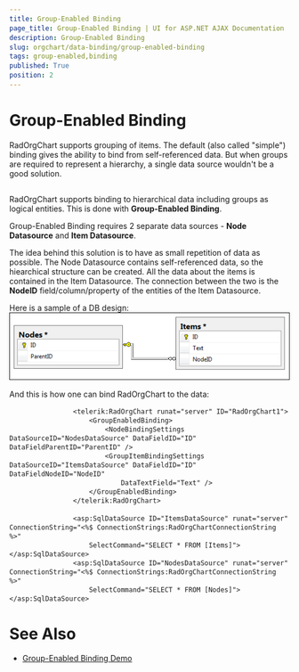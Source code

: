 ```yaml
---
title: Group-Enabled Binding
page_title: Group-Enabled Binding | UI for ASP.NET AJAX Documentation
description: Group-Enabled Binding
slug: orgchart/data-binding/group-enabled-binding
tags: group-enabled,binding
published: True
position: 2
---
```


# Group-Enabled Binding



RadOrgChart supports grouping of items. The default (also called "simple") binding gives the ability to bind from self-referenced data. But when groups are required to represent a hierarchy, a single data source wouldn't be a good solution.

## 

RadOrgChart supports binding to hierarchical data including groups as logical entities. This is done with __Group-Enabled Binding__.

Group-Enabled Binding requires 2 separate data sources - __Node Datasource__ and __Item Datasource__.

The idea behind this solution is to have as small repetition of data as possible. The Node Datasource contains self-referenced data, so the hiearchical structure can be created. All the data about the items is contained in the Item Datasource. The connection between the two is the __NodeID__ field/column/property of the entities of the Item Datasource.

Here is a sample of a DB design:![radorgchart-group-enabled-binding](images/radorgchart-group-enabled-binding.png)

And this is how one can bind RadOrgChart to the data:

````ASPNET
				<telerik:RadOrgChart runat="server" ID="RadOrgChart1">
					<GroupEnabledBinding>
						<NodeBindingSettings DataSourceID="NodesDataSource" DataFieldID="ID" DataFieldParentID="ParentID" />
						<GroupItemBindingSettings DataSourceID="ItemsDataSource" DataFieldID="ID" DataFieldNodeID="NodeID"
							DataTextField="Text" />
					</GroupEnabledBinding>
				</telerik:RadOrgChart>
		
				<asp:SqlDataSource ID="ItemsDataSource" runat="server" ConnectionString="<%$ ConnectionStrings:RadOrgChartConnectionString %>"
					SelectCommand="SELECT * FROM [Items]"></asp:SqlDataSource>
				<asp:SqlDataSource ID="NodesDataSource" runat="server" ConnectionString="<%$ ConnectionStrings:RadOrgChartConnectionString %>"
					SelectCommand="SELECT * FROM [Nodes]"></asp:SqlDataSource>
````



# See Also

 * [Group-Enabled Binding Demo](http://demos.telerik.com/aspnet-ajax/orgchart/examples/groupenabledbinding/defaultcs.aspx)
